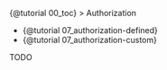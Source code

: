 {@tutorial 00_toc} > Authorization

* {@tutorial 07_authorization-defined}
* {@tutorial 07_authorization-custom}

TODO
